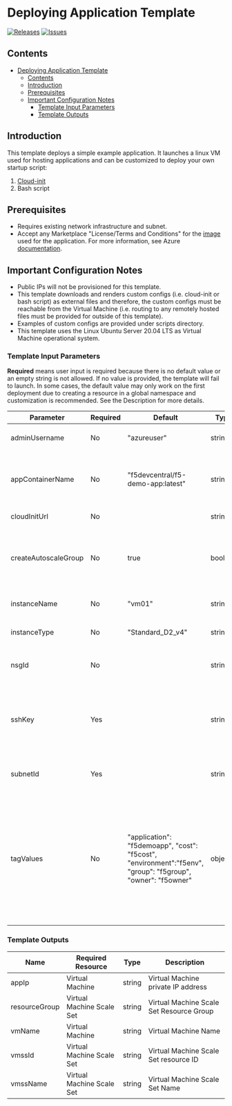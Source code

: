 
# Deploying Application Template

[![Releases](https://img.shields.io/github/release/f5networks/f5-azure-arm-templates-v2.svg)](https://github.com/f5networks/f5-azure-arm-templates-v2/releases)
[![Issues](https://img.shields.io/github/issues/f5networks/f5-azure-arm-templates-v2.svg)](https://github.com/f5networks/f5-azure-arm-templates-v2/issues)

## Contents

- [Deploying Application Template](#deploying-application-template)
  - [Contents](#contents)
  - [Introduction](#introduction)
  - [Prerequisites](#prerequisites)
  - [Important Configuration Notes](#important-configuration-notes)
    - [Template Input Parameters](#template-input-parameters)
    - [Template Outputs](#template-outputs)

## Introduction

This template deploys a simple example application. It launches a linux VM used for hosting applications and can be customized to deploy your own startup script:

1) [Cloud-init](https://cloudinit.readthedocs.io/en/latest/)
2) Bash script


## Prerequisites

- Requires existing network infrastructure and subnet.
- Accept any Marketplace "License/Terms and Conditions" for the [image](https://azuremarketplace.microsoft.com/en-us/marketplace/apps/canonical.0001-com-ubuntu-server-focal?tab=Overview) used for the application. For more information, see Azure [documentation](https://docs.microsoft.com/en-us/azure/virtual-machines/linux/cli-ps-findimage#deploy-an-image-with-marketplace-terms).

## Important Configuration Notes

- Public IPs will not be provisioned for this template.
- This template downloads and renders custom configs (i.e. cloud-init or bash script) as external files and therefore, the custom configs must be reachable from the Virtual Machine (i.e. routing to any remotely hosted files must be provided for outside of this template).
- Examples of custom configs are provided under scripts directory.
- This template uses the Linux Ubuntu Server 20.04 LTS as Virtual Machine operational system.


### Template Input Parameters

**Required** means user input is required because there is no default value or an empty string is not allowed. If no value is provided, the template will fail to launch. In some cases, the default value may only work on the first deployment due to creating a resource in a global namespace and customization is recommended. See the Description for more details.

| Parameter | Required | Default | Type | Description |
| --- | --- | --- | --- | --- |
| adminUsername | No | "azureuser" | string | User name for the Virtual Machine. |
| appContainerName | No | "f5devcentral/f5-demo-app:latest" | string | The docker container to use when deploying the example application. |
| cloudInitUrl | No |  | string | URI to cloud-init config. |
| createAutoscaleGroup | No | true | boolean | Choose true to create the application instances in an autoscaling configuration. |
| instanceName | No | "vm01" | string | Name of the Virtual Machine. |
| instanceType | No | "Standard_D2_v4" | string | Enter valid instance type. |
| nsgId | No |  | string | Private NSG ID for the Virtual Machine. |
| sshKey | Yes |  | string | Supply the SSH public key you want to use to connect to the application instance. |
| subnetId | Yes |  | string | Private subnet ID for the Virtual Machine. |
| tagValues | No | "application": "f5demoapp", "cost": "f5cost", "environment":"f5env", "group": "f5group", "owner": "f5owner" | object | Default key/value resource tags will be added to the resources in this deployment, if you would like the values to be unique, adjust them as needed for each key. |

### Template Outputs

| Name | Required Resource | Type | Description |
| --- | --- | --- | --- |
| appIp | Virtual Machine | string | Virtual Machine private IP address |
| resourceGroup | Virtual Machine Scale Set | string | Virtual Machine Scale Set Resource Group |
| vmName | Virtual Machine | string | Virtual Machine Name |
| vmssId | Virtual Machine Scale Set | string | Virtual Machine Scale Set resource ID |
| vmssName | Virtual Machine Scale Set | string | Virtual Machine Scale Set Name | Virtual Machine Scale Set | string |
